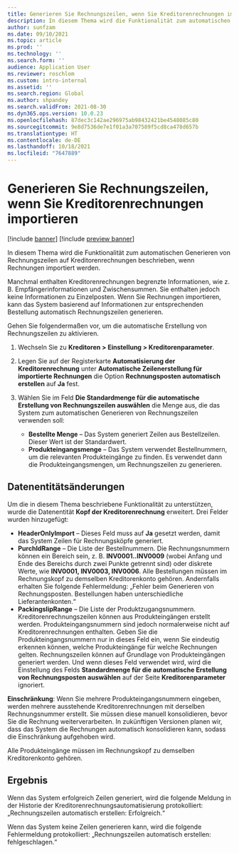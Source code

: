 ```yaml
---
title: Generieren Sie Rechnungszeilen, wenn Sie Kreditorenrechnungen importieren
description: In diesem Thema wird die Funktionalität zum automatischen Generieren von Rechnungszeilen auf Kreditorenrechnungen beschrieben, wenn Rechnungen importiert werden.
author: sunfzam
ms.date: 09/10/2021
ms.topic: article
ms.prod: ''
ms.technology: ''
ms.search.form: ''
audience: Application User
ms.reviewer: roschlom
ms.custom: intro-internal
ms.assetid: ''
ms.search.region: Global
ms.author: shpandey
ms.search.validFrom: 2021-08-30
ms.dyn365.ops.version: 10.0.23
ms.openlocfilehash: 87dec3c142ae296975ab98432421be4548085c80
ms.sourcegitcommit: 9e8d7536de7e1f01a3a707589f5cd8ca478d657b
ms.translationtype: HT
ms.contentlocale: de-DE
ms.lasthandoff: 10/18/2021
ms.locfileid: "7647889"
---
```

# <a name="generate-invoice-lines-when-you-import-vendor-invoices"></a>Generieren Sie Rechnungszeilen, wenn Sie Kreditorenrechnungen importieren

[!include [banner](../includes/banner.md)]
[!include [preview banner](../includes/preview-banner.md)]

In diesem Thema wird die Funktionalität zum automatischen Generieren von Rechnungszeilen auf Kreditorenrechnungen beschrieben, wenn Rechnungen importiert werden.

Manchmal enthalten Kreditorenrechnungen begrenzte Informationen, wie z. B. Empfängerinformationen und Zwischensummen. Sie enthalten jedoch keine Informationen zu Einzelposten. Wenn Sie Rechnungen importieren, kann das System basierend auf Informationen zur entsprechenden Bestellung automatisch Rechnungszeilen generieren.

Gehen Sie folgendermaßen vor, um die automatische Erstellung von Rechnungszeilen zu aktivieren.

1.  Wechseln Sie zu **Kreditoren \> Einstellung \> Kreditorenparameter**.
2.  Legen Sie auf der Registerkarte **Automatisierung der Kreditorenrechnung** unter **Automatische Zeilenerstellung für importierte Rechnungen** die Option **Rechnungsposten automatisch erstellen** auf **Ja** fest. 
4.  Wählen Sie im Feld  **Die Standardmenge für die automatische Erstellung von Rechnungszeilen auswählen** die Menge aus, die das System zum automatischen Generieren von Rechnungszeilen verwenden soll:

    - **Bestellte Menge** – Das System generiert Zeilen aus Bestellzeilen. Dieser Wert ist der Standardwert.
    - **Produkteingangsmenge** – Das System verwendet Bestellnummern, um die relevanten Produkteingänge zu finden. Es verwendet dann die Produkteingangsmengen, um Rechnungszeilen zu generieren.

## <a name="data-entity-changes"></a>Datenentitätsänderungen

Um die in diesem Thema beschriebene Funktionalität zu unterstützen, wurde die Datenentität **Kopf der Kreditorenrechnung** erweitert. Drei Felder wurden hinzugefügt:

- **HeaderOnlyImport** – Dieses Feld muss auf **Ja** gesetzt werden, damit das System Zeilen für Rechnungsköpfe generiert.
- **PurchIdRange** – Die Liste der Bestellnummern. Die Rechnungsnummern können ein Bereich sein, z. B. **INV0001..INV0009** (wobei Anfang und Ende des Bereichs durch zwei Punkte getrennt sind) oder diskrete Werte, wie **INV0001, INV0003, INV0006**. Alle Bestellungen müssen im Rechnungskopf zu demselben Kreditorenkonto gehören. Andernfalls erhalten Sie folgende Fehlermeldung: „Fehler beim Generieren von Rechnungsposten. Bestellungen haben unterschiedliche Lieferantenkonten.“
- **PackingslipRange** – Die Liste der Produktzugangsnummern. Kreditorenrechnungszeilen können aus Produkteingängen erstellt werden. Produkteingangsnummern sind jedoch normalerweise nicht auf Kreditorenrechnungen enthalten. Geben Sie die Produkteingangsnummern nur in dieses Feld ein, wenn Sie eindeutig erkennen können, welche Produkteingänge für welche Rechnungen gelten. Rechnungszeilen können auf Grundlage von Produkteingängen generiert werden. Und wenn dieses Feld verwendet wird, wird die Einstellung des Felds  **Standardmenge für die automatische Erstellung von Rechnungsposten auswählen** auf der Seite **Kreditorenparameter** ignoriert. 

**Einschränkung**: Wenn Sie mehrere Produkteingangsnummern eingeben, werden mehrere ausstehende Kreditorenrechnungen mit derselben Rechnungsnummer erstellt. Sie müssen diese manuell konsolidieren, bevor Sie die Rechnung weiterverarbeiten. In zukünftigen Versionen planen wir, dass das System die Rechnungen automatisch konsolidieren kann, sodass die Einschränkung aufgehoben wird.

Alle Produkteingänge müssen im Rechnungskopf zu demselben Kreditorenkonto gehören.

## <a name="result"></a>Ergebnis

Wenn das System erfolgreich Zeilen generiert, wird die folgende Meldung in der Historie der Kreditorenrechnungsautomatisierung protokolliert: „Rechnungszeilen automatisch erstellen: Erfolgreich.“

Wenn das System keine Zeilen generieren kann, wird die folgende Fehlermeldung protokolliert: „Rechnungszeilen automatisch erstellen: fehlgeschlagen.“
